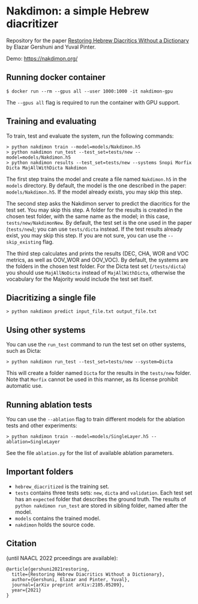 # Nakdimon: a simple Hebrew diacritizer

Repository for the paper [Restoring Hebrew Diacritics Without a Dictionary](https://arxiv.org/abs/2105.05209) by Elazar Gershuni and Yuval Pinter.

Demo: https://nakdimon.org/

## Running docker container
```
$ docker run --rm --gpus all --user 1000:1000 -it nakdimon-gpu
```

The `--gpus all` flag is required to run the container with GPU support.

## Training and evaluating
To train, test and evaluate the system, run the following commands:
```
> python nakdimon train --model=models/Nakdimon.h5
> python nakdimon run_test --test_set=tests/new --model=models/Nakdimon.h5
> python nakdimon results --test_set=tests/new --systems Snopi Morfix Dicta MajAllWithDicta Nakdimon
```
The first step trains the model and create a file named `Nakdimon.h5` in the `models` directory.
By default, the model is the one described in the paper: `models/Nakdimon.h5`.
If the model already exists, you may skip this step. 

The second step asks the Nakdimon server to predict the diacritics for the test set. You may skip this step.
A folder for the results is created in the chosen test folder, with the same name as the model; in this case, `tests/new/NakdimonNew`.
By default, the test set is the one used in the paper (`tests/new`); you can use `tests/dicta` instead.
If the test results already exist, you may skip this step. If you are not sure, you can use the `--skip_existing` flag.

The third step calculates and prints the results (DEC, CHA, WOR and VOC metrics, as well as OOV_WOR and OOV_VOC).
By default, the systems are the folders in the chosen test folder.
For the Dicta test set (`/tests/dicta`) you should use `MajAllNoDicta` instead of `MajAllWithDicta`, otherwise the vocabulary for the Majority would include the test set itself.

## Diacritizing a single file
```
> python nakdimon predict input_file.txt output_file.txt
```

## Using other systems
You can use the `run_test` command to run the test set on other systems, such as Dicta:
```
> python nakdimon run_test --test_set=tests/new --system=Dicta
```
This will create a folder named `Dicta` for the results in the `tests/new` folder.
Note that `Morfix` cannot be used in this manner, as its license prohibit automatic use.

## Running ablation tests
You can use the `--ablation` flag to train different models for the ablation tests and other experiments:
```
> python nakdimon train --model=models/SingleLayer.h5 --ablation=SingleLayer
```
See the file `ablation.py` for the list of available ablation parameters.

## Important folders
* `hebrew_diacritized` is the training set.
* `tests` contains three tests sets: `new`, `dicta` and `validation`.
  Each test set has an `expected` folder that describes the ground truth.
  The results of `python nakdimon run_test` are stored in sibling folder, named after the model.
* `models` contains the trained model.
* `nakdimon` holds the source code.

## Citation
(until NAACL 2022 prceedings are available):
```
@article{gershuni2021restoring,
  title={Restoring Hebrew Diacritics Without a Dictionary},
  author={Gershuni, Elazar and Pinter, Yuval},
  journal={arXiv preprint arXiv:2105.05209},
  year={2021}
}
```
